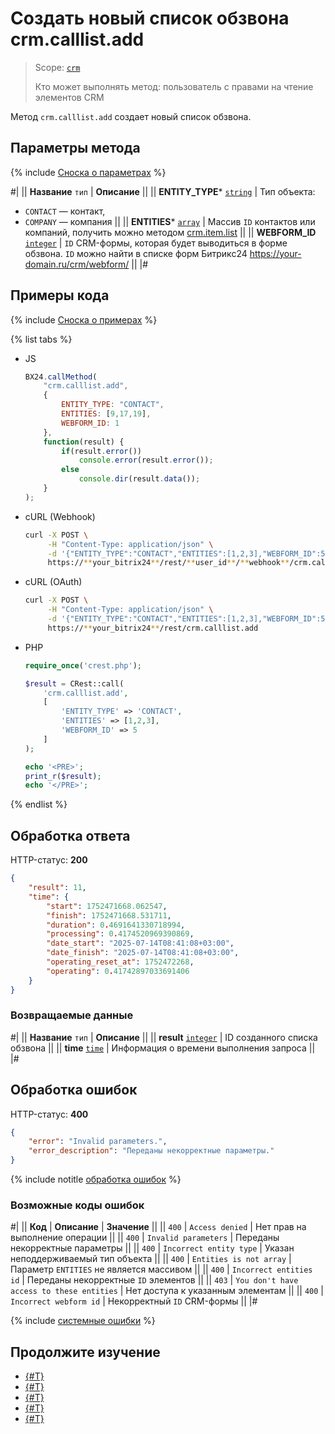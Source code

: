 # Создать новый список обзвона crm.calllist.add

> Scope: [`crm`](../../scopes/permissions.md)
>
> Кто может выполнять метод: пользователь с правами на чтение элементов CRM

Метод `crm.calllist.add` создает новый список обзвона.

## Параметры метода

{% include [Сноска о параметрах](../../../_includes/required.md) %}

#|
|| **Название**
`тип` | **Описание** ||
|| **ENTITY_TYPE***
[`string`](../../data-types.md) | Тип объекта: 
- `CONTACT` — контакт,
- `COMPANY` — компания ||
|| **ENTITIES***
[`array`](../../data-types.md) | Массив `ID` контактов или компаний, получить можно методом [crm.item.list](../universal/crm-item-list.md) ||
|| **WEBFORM_ID**
[`integer`](../../data-types.md) | `ID` CRM-формы, которая будет выводиться в форме обзвона. 
`ID` можно найти в списке форм Битрикс24 https://your-domain.ru/crm/webform/ ||
|#

## Примеры кода

{% include [Сноска о примерах](../../../_includes/examples.md) %}

{% list tabs %}

- JS

    ```js
    BX24.callMethod(
        "crm.calllist.add",
        {
            ENTITY_TYPE: "CONTACT",
            ENTITIES: [9,17,19],
            WEBFORM_ID: 1
        },
        function(result) {
            if(result.error())
                console.error(result.error());
            else
                console.dir(result.data());
        }
    );
    ```

- cURL (Webhook)

    ```bash
    curl -X POST \
         -H "Content-Type: application/json" \
         -d '{"ENTITY_TYPE":"CONTACT","ENTITIES":[1,2,3],"WEBFORM_ID":5}' \
         https://**your_bitrix24**/rest/**user_id**/**webhook**/crm.calllist.add
    ```

- cURL (OAuth)

    ```bash
    curl -X POST \
         -H "Content-Type: application/json" \
         -d '{"ENTITY_TYPE":"CONTACT","ENTITIES":[1,2,3],"WEBFORM_ID":5,"auth":"**put_access_token_here**"}' \
         https://**your_bitrix24**/rest/crm.calllist.add
    ```

- PHP

    ```php
    require_once('crest.php');

    $result = CRest::call(
        'crm.calllist.add',
        [
            'ENTITY_TYPE' => 'CONTACT',
            'ENTITIES' => [1,2,3],
            'WEBFORM_ID' => 5
        ]
    );

    echo '<PRE>';
    print_r($result);
    echo '</PRE>';
    ```

{% endlist %}

## Обработка ответа

HTTP-статус: **200**

```json
{
    "result": 11,
    "time": {
        "start": 1752471668.062547,
        "finish": 1752471668.531711,
        "duration": 0.4691641330718994,
        "processing": 0.4174520969390869,
        "date_start": "2025-07-14T08:41:08+03:00",
        "date_finish": "2025-07-14T08:41:08+03:00",
        "operating_reset_at": 1752472268,
        "operating": 0.41742897033691406
    }
}
```

### Возвращаемые данные

#|
|| **Название**
`тип` | **Описание** ||
|| **result**
[`integer`](../../data-types.md) | ID созданного списка обзвона ||
|| **time**
[`time`](../../data-types.md#time) | Информация о времени выполнения запроса ||
|#

## Обработка ошибок

HTTP-статус: **400**

```json
{
    "error": "Invalid parameters.",
    "error_description": "Переданы некорректные параметры."
}
```

{% include notitle [обработка ошибок](../../../_includes/error-info.md) %}

### Возможные коды ошибок

#|
|| **Код** | **Описание** | **Значение** ||
|| `400` | `Access denied` | Нет прав на выполнение операции ||
|| `400` | `Invalid parameters` | Переданы некорректные параметры ||
|| `400` | `Incorrect entity type` | Указан неподдерживаемый тип объекта ||
|| `400` | `Entities is not array` | Параметр `ENTITIES` не является массивом ||
|| `400` | `Incorrect entities id` | Переданы некорректные `ID` элементов ||
|| `403` | `You don't have access to these entities` | Нет доступа к указанным элементам ||
|| `400` | `Incorrect webform id` | Некорректный `ID` CRM-формы ||
|#

{% include [системные ошибки](../../../_includes/system-errors.md) %}

## Продолжите изучение

- [{#T}](./crm-calllist-get.md)
- [{#T}](./crm-calllist-items-get.md)
- [{#T}](./crm-calllist-list.md)
- [{#T}](./crm-calllist-statuslist.md)
- [{#T}](./crm-calllist-update.md) 